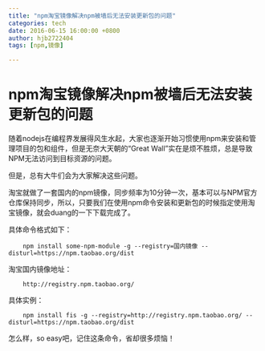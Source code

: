 ```yaml
---
title: "npm淘宝镜像解决npm被墙后无法安装更新包的问题"
categories: tech
date: 2016-06-15 16:00:00 +0800
author: hjb2722404
tags: [npm,镜像]

---
```


# npm淘宝镜像解决npm被墙后无法安装更新包的问题

随着nodejs在编程界发展得风生水起，大家也逐渐开始习惯使用npm来安装和管理项目的包和组件，但是无奈大天朝的“Great Wall”实在是烦不胜烦，总是导致NPM无法访问到目标资源的问题。

但是，总有大牛们会为大家解决这些问题。

淘宝就做了一套国内的npm镜像，同步频率为10分钟一次，基本可以与NPM官方仓库保持同步，所以，只要我们在使用npm命令安装和更新包的时候指定使用淘宝镜像，就会duang的一下下载完成了。

具体命令格式如下：

        npm install some-npm-module -g --registry=国内镜像 --disturl=https://npm.taobao.org/dist


淘宝国内镜像地址：

        http://registry.npm.taobao.org/


具体实例：

        npm install fis -g --registry=http://registry.npm.taobao.org/ --disturl=https://npm.taobao.org/dist


怎么样，so easy吧，记住这条命令，省却很多烦恼！
